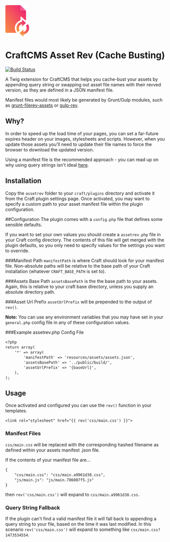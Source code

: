 ![image](./media/logo.png)

# CraftCMS Asset Rev (Cache Busting)
[![Build Status](https://travis-ci.org/clubstudioltd/craft-asset-rev.svg?branch=develop)](https://travis-ci.org/clubstudioltd/craft-asset-rev)

A Twig extension for CraftCMS that helps you cache-bust your assets by appending query string or swapping out asset file names with their revved version, as they are defined in a JSON manifest file.

Manifest files would most likely be generated by Grunt/Gulp modules, such as [grunt-filerev-assets](https://github.com/richardbolt/grunt-filerev-assets) or [gulp-rev](https://github.com/sindresorhus/gulp-rev).

## Why?
In order to speed up the load time of your pages, you can set a far-future expires header on your images, stylesheets and scripts. However, when you update those assets you'll need to update their file names to force the browser to download the updated version.

Using a manifest file is the recommended approach - you can read up on why using query strings isn't ideal [here](http://www.stevesouders.com/blog/2008/08/23/revving-filenames-dont-use-querystring/).

## Installation
Copy the `assetrev` folder to your `craft/plugins` directory and activate it from the Craft plugin settings page. Once activated, you may want to specify a custom path to your asset manifest file within the plugin configuration.

##Configuration
The plugin comes with a `config.php` file that defines some sensible defaults.

If you want to set your own values you should create a `assetrev.php` file in your Craft config directory. The contents of this file will get merged with the plugin defaults, so you only need to specify values for the settings you want to override.

###Manifest Path
`manifestPath` is where Craft should look for your manifest file. Non-absolute paths will be relative to the base path of your Craft installation (whatever `CRAFT_BASE_PATH` is set to).

###Assets Base Path
`assetsBasePath` is the the base path to your assets. Again, this is relative to your craft base directory, unless you supply an absolute directory path.

###Asset Url Prefix
`assetUrlPrefix` will be prepended to the output of `rev()`.

**Note:** You can use any environment variables that you may have set in your `general.php` config file in any of these configuration values.

###Example assetrev.php Config File

```
<?php
return array(
	'*' => array(
		'manifestPath' => 'resources/assets/assets.json',
		'assetsBasePath' => '../public/build/',
		'assetUrlPrefix' => '{baseUrl}',
	),
);
```

## Usage
Once activated and configured you can use the `rev()` function in your templates.

```
<link rel="stylesheet" href="{{ rev('css/main.css') }}">
```

### Manifest Files

`css/main.css` will be replaced with the corresponding hashed filename as defined within your assets manifest .json file.

If the contents of your manifest file are...

```
{
    "css/main.css": "css/main.a9961d38.css",
    "js/main.js": "js/main.786087f5.js"
}
```

then `rev('css/main.css')` will expand to `css/main.a9961d38.css`.

### Query String Fallback

If the plugin can't find a valid manifest file it will fall back to appending a query string to your file, based on the time it was last modified. In this scenario `rev('css/main.css')` will expand to something like `css/main.css?1473534554`.
